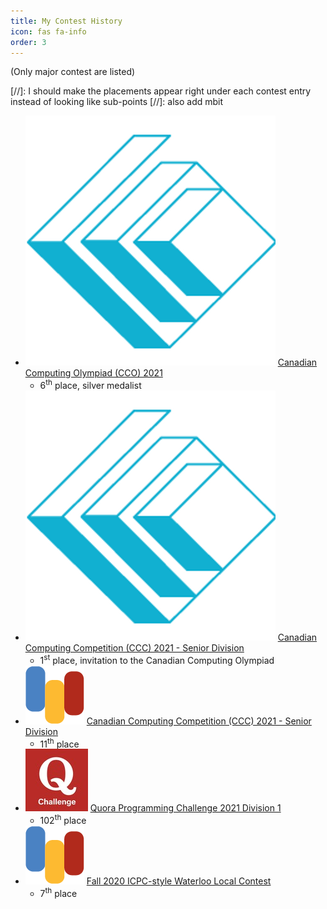 ```yaml
---
title: My Contest History
icon: fas fa-info
order: 3
---
```


(Only major contest are listed)

[//]: I should make the placements appear right under each contest entry instead of looking like sub-points
[//]: also add mbit

- ![image alt >](/assets/img/content/contest-history/cemc.png) [Canadian Computing Olympiad (CCO) 2021](https://cemc.uwaterloo.ca/contests/past_contests/2021/2021CCOResults.pdf)
  - 6<sup>th</sup> place, silver medalist
- ![image alt >](/assets/img/content/contest-history/cemc.png) [Canadian Computing Competition (CCC) 2021 - Senior Division](https://cemc.uwaterloo.ca/contests/past_contests/2021/2021CCCResults.pdf)
  - 1<sup>st</sup> place, invitation to the Canadian Computing Olympiad
- ![image alt >](/assets/img/content/contest-history/icpc.png) [Canadian Computing Competition (CCC) 2021 - Senior Division](https://cemc.uwaterloo.ca/contests/past_contests/2021/2021CCCResults.pdf)
  - 11<sup>th</sup> place
- ![image alt >](/assets/img/content/contest-history/quora.jpg) [Quora Programming Challenge 2021 Division 1](https://docs.google.com/spreadsheets/d/1xVzryOFrhq7G9YpePcstexg8owvQPyev7EOXogdaI2c/edit#gid=0&range=A102)
  - 102<sup>th</sup> place
- ![image alt >](/assets/img/content/contest-history/icpc.png) [Fall 2020 ICPC-style Waterloo Local Contest](http://acm.student.cs.uwaterloo.ca/~acm00/201024score.html)
  - 7<sup>th</sup> place

